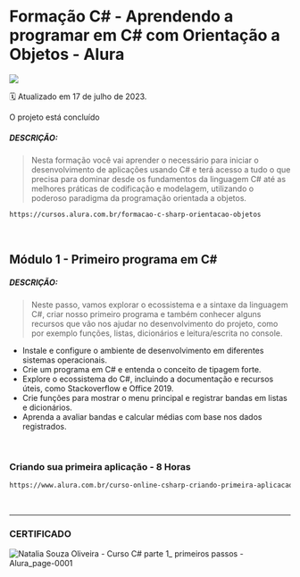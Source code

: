 # Formação C# - Aprendendo a programar em C# com Orientação a Objetos - Alura
<img src="https://img.shields.io/static/v1?label=Formação CSharp-POO&message=ALURA&color=115EBC&style=for-the-badge"/>

:spiral_calendar: Atualizado em 17 de julho de 2023.

O projeto está concluído <br>

##### DESCRIÇÃO:
>Nesta formação você vai aprender o necessário para iniciar o desenvolvimento de aplicações usando C# e terá acesso a tudo o que precisa para dominar desde os fundamentos da linguagem C# até as melhores práticas de codificação e modelagem, utilizando o poderoso paradigma da programação orientada a objetos.

```bash
https://cursos.alura.com.br/formacao-c-sharp-orientacao-objetos
```
<br>

## Módulo 1 -  Primeiro programa em C#
##### DESCRIÇÃO:
>Neste passo, vamos explorar o ecossistema e a sintaxe da linguagem C#, criar nosso primeiro programa e também conhecer alguns recursos que vão nos ajudar no desenvolvimento do projeto, como por exemplo funções, listas, dicionários e leitura/escrita no console.

* Instale e configure o ambiente de desenvolvimento em diferentes sistemas operacionais.
* Crie um programa em C# e entenda o conceito de tipagem forte.
* Explore o ecossistema do C#, incluindo a documentação e recursos úteis, como Stackoverflow e Office 2019.
* Crie funções para mostrar o menu principal e registrar bandas em listas e dicionários.
* Aprenda a avaliar bandas e calcular médias com base nos dados registrados.
<br>

### Criando sua primeira aplicação - 8 Horas
```bash
https://www.alura.com.br/curso-online-csharp-criando-primeira-aplicacao
```
<br>

----

### CERTIFICADO
![Natalia Souza Oliveira - Curso C# parte 1_ primeiros passos - Alura_page-0001](https://github.com/nataliasouza/formacao-csharp-poo/assets/13735095/d6292b5c-a151-4dcb-9fa6-724976738796)
